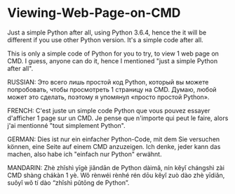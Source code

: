 # Viewing-Web-Page-on-CMD
Just a simple Python after all, using Python 3.6.4, hence the it will be different if you use other Python version. It's a simple code after all.

This is only a simple code of Python for you to try, to view 1 web page on CMD. I guess, anyone can do it, hence I mentioned "just a simple Python after all".

RUSSIAN:
Это всего лишь простой код Python, который вы можете попробовать, чтобы просмотреть 1 страницу на CMD. Думаю, любой может это сделать, поэтому я упомянул «просто простой Python».

FRENCH:
C'est juste un simple code Python que vous pouvez essayer d'afficher 1 page sur un CMD. Je pense que n'importe qui peut le faire, alors j'ai mentionné "tout simplement Python".

GERMAN:
Dies ist nur ein einfacher Python-Code, mit dem Sie versuchen können, eine Seite auf einem CMD anzuzeigen. Ich denke, jeder kann das machen, also habe ich "einfach nur Python" erwähnt.

MANDARIN:
Zhè zhǐshì yīgè jiǎndān de Python dàimǎ, nín kěyǐ chángshì zài CMD shàng chákàn 1 yè. Wǒ rènwéi rènhé rén dōu kěyǐ zuò dào zhè yīdiǎn, suǒyǐ wǒ tí dào “zhǐshì pǔtōng de Python”.
